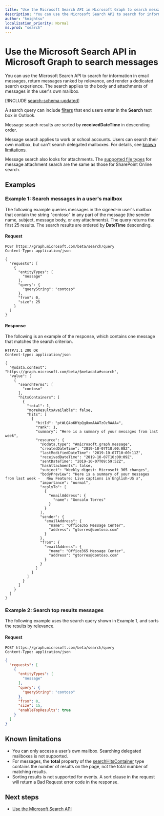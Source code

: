 ```yaml
---
title: "Use the Microsoft Search API in Microsoft Graph to search messages"
description: "You can use the Microsoft Search API to search for information in email messages, return messages ranked by relevance, and render a dedicated search experience."
author: "knightsu"
localization_priority: Normal
ms.prod: "search"
---
```


# Use the Microsoft Search API in Microsoft Graph to search messages

You can use the Microsoft Search API to search for information in email messages, return messages ranked by relevance, and render a dedicated search experience. The search applies to the body and attachments of messages in the user's own mailbox.

[!INCLUDE [search-schema-updated](../includes/search-schema-updated.md)]

A search query can include [filters](https://support.office.com/article/learn-to-narrow-your-search-criteria-for-better-searches-in-outlook-d824d1e9-a255-4c8a-8553-276fb895a8da) that end users enter in the **Search** text box in Outlook.

Message search results are sorted by **receivedDateTime** in descending order.

Message search applies to work or school accounts. Users can search their own mailbox, but can't search delegated mailboxes. For details, see [known limitations](#known-limitations).

Message search also looks for attachments. The [supported file types](https://docs.microsoft.com/SharePoint/technical-reference/default-crawled-file-name-extensions-and-parsed-file-types) for message attachment search are the same as those for SharePoint Online search.

## Examples

### Example 1: Search messages in a user's mailbox

The following example queries messages in the signed-in user's mailbox that contain the string "contoso" in any part of the message (the sender name, subject, message body, or any attachments). The query returns the first 25 results. The search results are ordered by **DateTime** descending.

#### Request

```HTTP
POST https://graph.microsoft.com/beta/search/query
Content-Type: application/json

{
  "requests": [
    {
      "entityTypes": [
        "message"
      ],
      "query": {
        "queryString": "contoso"
      },
      "from": 0,
      "size": 25
    }
  ]
}
```

#### Response

The following is an example of the response, which contains one message that matches the search criterion.

```HTTP
HTTP/1.1 200 OK
Content-type: application/json

{
  "@odata.context": "https://graph.microsoft.com/beta/$metadata#search",
  "value": [
    {
      "searchTerms": [
        "contoso"
      ],
      "hitsContainers": [
        {
          "total": 1,
          "moreResultsAvailable": false,
          "hits": [
            {
              "hitId": "ptWLQ4o6HYpQg8xmAAATzOzRAAA=",
              "rank": 1,
              "summary": "Here is a summary of your messages from last week",
              "resource": {
                "@odata.type": "#microsoft.graph.message",
                "createdDateTime": "2019-10-07T10:00:08Z",
                "lastModifiedDateTime": "2019-10-07T10:00:11Z",
                "receivedDateTime": "2019-10-07T10:00:09Z",
                "sentDateTime": "2019-10-07T09:59:52Z",
                "hasAttachments": false,
                "subject": "Weekly digest: Microsoft 365 changes",
                "bodyPreview": "Here is a summary of your messages from last week -   New Feature: Live captions in English-US a",
                "importance": "normal",
                "replyTo": [
                  {
                    "emailAddress": {
                      "name": "Goncalo Torres"
                    }
                  }
                ],
                "sender": {
                  "emailAddress": {
                    "name": "Office365 Message Center",
                    "address": "gtorres@contoso.com"
                  }
                },
                "from": {
                  "emailAddress": {
                    "name": "Office365 Message Center",
                    "address": "gtorres@contoso.com"
                  }
                }
              }
            }
          ]
        }
      ]
    }
  ]
}
```

### Example 2: Search top results messages

The following example uses the search query shown in Example 1, and sorts the results by relevance. 

<!-- markdownlint-disable MD024 -->
#### Request

```HTTP
POST https://graph.microsoft.com/beta/search/query
Content-Type: application/json
```

```json
{
  "requests": [
    {
      "entityTypes": [
        "message"
      ],
      "query": {
        "queryString": "contoso"
      },
      "from": 0,
      "size": 15,
      "enableTopResults": true
    }
  ]
}
```

## Known limitations

- You can only access a user’s own mailbox. Searching delegated mailboxes is not supported.
- For messages, the **total** property of the [searchHitsContainer](/graph/api/resources/searchhitscontainer?view=graph-rest-beta&preserve-view=true) type contains the number of results on the page, not the total number of matching results.
- Sorting results is not supported for events. A sort clause in the request will return a Bad Request error code in the response.

## Next steps

- [Use the Microsoft Search API](/graph/api/resources/search-api-overview?view=graph-rest-beta&preserve-view=true)
